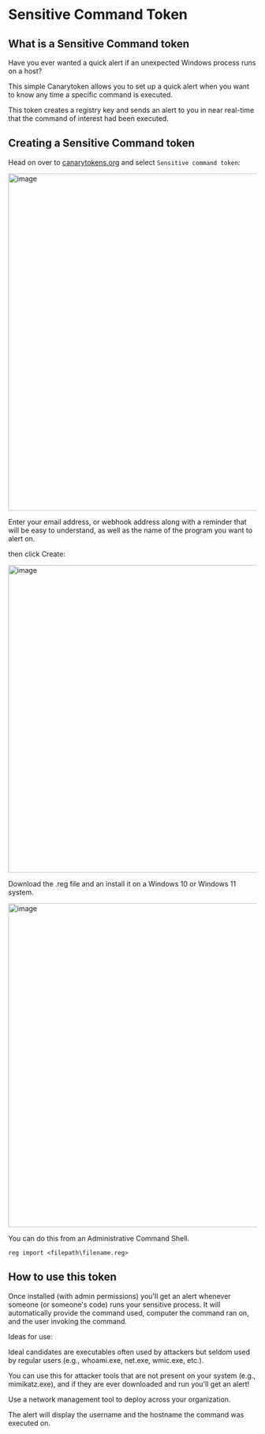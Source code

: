 # Sensitive Command Token

## What is a Sensitive Command token

Have you ever wanted a quick alert if an unexpected Windows process runs on a host?

This simple Canarytoken allows you to set up a quick alert when you want to know any time a specific command is executed.

This token creates a registry key and sends an alert to you in near real-time that the command of interest had been executed.


## Creating a Sensitive Command token

Head on over to [canarytokens.org](https://canarytokens.org/generate) and select `Sensitive command token`:

<img width="683" alt="image" src="https://user-images.githubusercontent.com/110428675/188695846-f0941a65-acc2-4693-8c5b-0e8e2a3d9c06.png">

Enter your email address, or webhook address along with a reminder that will be easy to understand, as well as the name of the program you want to alert on.

then click Create:

<img width="623" alt="image" src="https://user-images.githubusercontent.com/110428675/188696025-b866f09a-29bd-48e8-b4fc-628f7e8ccb2c.png">


Download the .reg file and an install it on a Windows 10 or Windows 11 system. 

<img width="656" alt="image" src="https://user-images.githubusercontent.com/110428675/188696150-1159b2cd-2e10-469f-8099-bfeebb74ce38.png">


You can do this from an Administrative Command Shell.

`reg import <filepath\filename.reg>`

## How to use this token 

Once installed (with admin permissions) you'll get an alert whenever someone (or someone's code) runs your sensitive process. It will automatically provide the command used, computer the command ran on, and the user invoking the command.

Ideas for use:

Ideal candidates are executables often used by attackers but seldom used by regular users (e.g., whoami.exe, net.exe, wmic.exe, etc.).

You can use this for attacker tools that are not present on your system (e.g., mimikatz.exe), and if they are ever downloaded and run you'll get an alert!

Use a network management tool to deploy across your organization.

The alert will display the username and the hostname the command was executed on.

